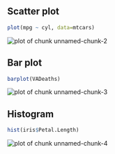 

## Scatter plot 


```r
plot(mpg ~ cyl, data=mtcars)
```

![plot of chunk unnamed-chunk-2](https://i.imgur.com/Ux99Wkj.png)

## Bar plot


```r
barplot(VADeaths)
```

![plot of chunk unnamed-chunk-3](https://i.imgur.com/IUwySie.png)

## Histogram


```r
hist(iris$Petal.Length)
```

![plot of chunk unnamed-chunk-4](https://i.imgur.com/6bPyEQT.png)
